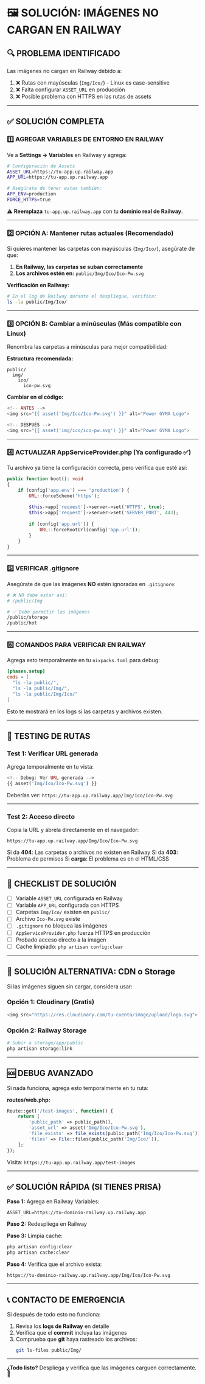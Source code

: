# 🖼️ SOLUCIÓN: IMÁGENES NO CARGAN EN RAILWAY

## 🔍 PROBLEMA IDENTIFICADO

Las imágenes no cargan en Railway debido a:
1. ❌ Rutas con mayúsculas (`Img/Ico/`) - Linux es case-sensitive
2. ❌ Falta configurar `ASSET_URL` en producción
3. ❌ Posible problema con HTTPS en las rutas de assets

---

## ✅ SOLUCIÓN COMPLETA

### **1️⃣ AGREGAR VARIABLES DE ENTORNO EN RAILWAY**

Ve a **Settings → Variables** en Railway y agrega:

```bash
# Configuración de Assets
ASSET_URL=https://tu-app.up.railway.app
APP_URL=https://tu-app.up.railway.app

# Asegúrate de tener estas también:
APP_ENV=production
FORCE_HTTPS=true
```

⚠️ **Reemplaza** `tu-app.up.railway.app` con tu **dominio real de Railway**.

---

### **2️⃣ OPCIÓN A: Mantener rutas actuales (Recomendado)**

Si quieres mantener las carpetas con mayúsculas (`Img/Ico/`), asegúrate de que:

1. **En Railway, las carpetas se suban correctamente**
2. **Los archivos estén en:** `public/Img/Ico/Ico-Pw.svg`

**Verificación en Railway:**
```bash
# En el log de Railway durante el despliegue, verifica:
ls -la public/Img/Ico/
```

---

### **3️⃣ OPCIÓN B: Cambiar a minúsculas (Más compatible con Linux)**

Renombra las carpetas a minúsculas para mejor compatibilidad:

**Estructura recomendada:**
```
public/
  img/
    ico/
      ico-pw.svg
```

**Cambiar en el código:**
```php
<!-- ANTES -->
<img src="{{ asset('Img/Ico/Ico-Pw.svg') }}" alt="Power GYMA Logo">

<!-- DESPUÉS -->
<img src="{{ asset('img/ico/ico-pw.svg') }}" alt="Power GYMA Logo">
```

---

### **4️⃣ ACTUALIZAR AppServiceProvider.php (Ya configurado ✅)**

Tu archivo ya tiene la configuración correcta, pero verifica que esté así:

```php
public function boot(): void
{
    if (config('app.env') === 'production') {
        URL::forceScheme('https');
        
        $this->app['request']->server->set('HTTPS', true);
        $this->app['request']->server->set('SERVER_PORT', 443);
        
        if (config('app.url')) {
            URL::forceRootUrl(config('app.url'));
        }
    }
}
```

---

### **5️⃣ VERIFICAR .gitignore**

Asegúrate de que las imágenes **NO** estén ignoradas en `.gitignore`:

```bash
# ❌ NO debe estar así:
# /public/Img

# ✅ Debe permitir las imágenes
/public/storage
/public/hot
```

---

### **6️⃣ COMANDOS PARA VERIFICAR EN RAILWAY**

Agrega esto temporalmente en tu `nixpacks.toml` para debug:

```toml
[phases.setup]
cmds = [
  "ls -la public/",
  "ls -la public/Img/",
  "ls -la public/Img/Ico/"
]
```

Esto te mostrará en los logs si las carpetas y archivos existen.

---

## 🧪 TESTING DE RUTAS

### **Test 1: Verificar URL generada**

Agrega temporalmente en tu vista:

```php
<!-- Debug: Ver URL generada -->
{{ asset('Img/Ico/Ico-Pw.svg') }}
```

Deberías ver: `https://tu-app.up.railway.app/Img/Ico/Ico-Pw.svg`

---

### **Test 2: Acceso directo**

Copia la URL y ábrela directamente en el navegador:
```
https://tu-app.up.railway.app/Img/Ico/Ico-Pw.svg
```

Si da **404**: Las carpetas o archivos no existen en Railway
Si da **403**: Problema de permisos
Si **carga**: El problema es en el HTML/CSS

---

## 📝 CHECKLIST DE SOLUCIÓN

- [ ] Variable `ASSET_URL` configurada en Railway
- [ ] Variable `APP_URL` configurada con HTTPS
- [ ] Carpetas `Img/Ico/` existen en `public/`
- [ ] Archivo `Ico-Pw.svg` existe
- [ ] `.gitignore` no bloquea las imágenes
- [ ] `AppServiceProvider.php` fuerza HTTPS en producción
- [ ] Probado acceso directo a la imagen
- [ ] Cache limpiado: `php artisan config:clear`

---

## 🔧 SOLUCIÓN ALTERNATIVA: CDN o Storage

Si las imágenes siguen sin cargar, considera usar:

### **Opción 1: Cloudinary (Gratis)**
```php
<img src="https://res.cloudinary.com/tu-cuenta/image/upload/logo.svg">
```

### **Opción 2: Railway Storage**
```bash
# Subir a storage/app/public
php artisan storage:link
```

---

## 🆘 DEBUG AVANZADO

Si nada funciona, agrega esto temporalmente en tu ruta:

**routes/web.php:**
```php
Route::get('/test-images', function() {
    return [
        'public_path' => public_path(),
        'asset_url' => asset('Img/Ico/Ico-Pw.svg'),
        'file_exists' => file_exists(public_path('Img/Ico/Ico-Pw.svg')),
        'files' => File::files(public_path('Img/Ico/')),
    ];
});
```

Visita: `https://tu-app.up.railway.app/test-images`

---

## ✅ SOLUCIÓN RÁPIDA (SI TIENES PRISA)

**Paso 1:** Agrega en Railway Variables:
```
ASSET_URL=https://tu-dominio-railway.up.railway.app
```

**Paso 2:** Redespliega en Railway

**Paso 3:** Limpia cache:
```bash
php artisan config:clear
php artisan cache:clear
```

**Paso 4:** Verifica que el archivo exista:
```
https://tu-dominio-railway.up.railway.app/Img/Ico/Ico-Pw.svg
```

---

## 📞 CONTACTO DE EMERGENCIA

Si después de todo esto no funciona:
1. Revisa los **logs de Railway** en detalle
2. Verifica que el **commit** incluya las imágenes
3. Comprueba que **git** haya rastreado los archivos:
   ```bash
   git ls-files public/Img/
   ```

---

**¿Todo listo?** Despliega y verifica que las imágenes carguen correctamente. 🎉
